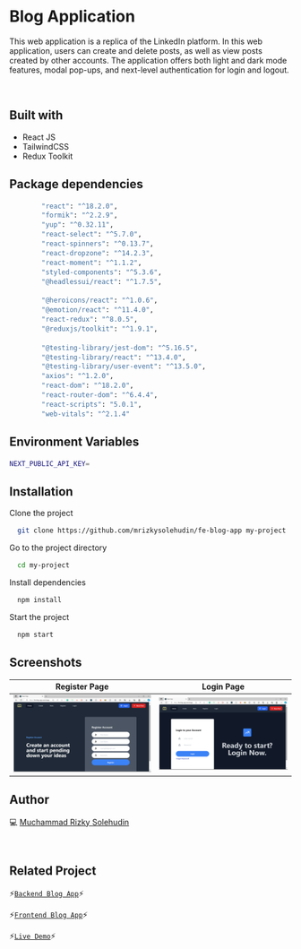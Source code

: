 # Blog Application

This web application is a replica of the LinkedIn platform. In this web application, users can create and delete posts, as well as view posts created by other accounts. The application offers both light and dark mode features, modal pop-ups, and next-level authentication for login and logout.

<br />

## Built with

- React JS
- TailwindCSS
- Redux Toolkit

## Package dependencies

```bash
		"react": "^18.2.0",
		"formik": "^2.2.9",
		"yup": "^0.32.11",
		"react-select": "^5.7.0",
		"react-spinners": "^0.13.7",
		"react-dropzone": "^14.2.3",
		"react-moment": "^1.1.2",
		"styled-components": "^5.3.6",
		"@headlessui/react": "^1.7.5",

		"@heroicons/react": "^1.0.6",
		"@emotion/react": "^11.4.0",
		"react-redux": "^8.0.5",
		"@reduxjs/toolkit": "^1.9.1",

		"@testing-library/jest-dom": "^5.16.5",
		"@testing-library/react": "^13.4.0",
		"@testing-library/user-event": "^13.5.0",
		"axios": "^1.2.0",
		"react-dom": "^18.2.0",
		"react-router-dom": "^6.4.4",
		"react-scripts": "5.0.1",
		"web-vitals": "^2.1.4"
```

## Environment Variables

```bash
NEXT_PUBLIC_API_KEY=
```

## Installation

Clone the project

```bash
  git clone https://github.com/mrizkysolehudin/fe-blog-app my-project
```

Go to the project directory

```bash
  cd my-project
```

Install dependencies

```bash
  npm install
```

Start the project

```bash
  npm start
```

## Screenshots

| Register Page                                                                                                | Login Page                                                                                             |
| ------------------------------------------------------------------------------------------------------------ | ------------------------------------------------------------------------------------------------------ |
| ![Register Page](https://github.com/mrizkysolehudin/fe-blog-app/blob/master/src/assets/ss/register-page.png) | ![Login Page](https://github.com/mrizkysolehudin/fe-blog-app/blob/master/src/assets/ss/login-page.png) |

## Author

💻 [Muchammad Rizky Solehudin](https://github.com/mrizkysolehudin)

<br />

## Related Project

⚡[`Backend Blog App`](https://github.com/mrizkysolehudin/be-blog-app)⚡

⚡[`Frontend Blog App`](https://github.com/mrizkysolehudin/fe-blog-app)⚡

⚡[`Live Demo`](https://fe-blog-app.vercel.app)⚡
